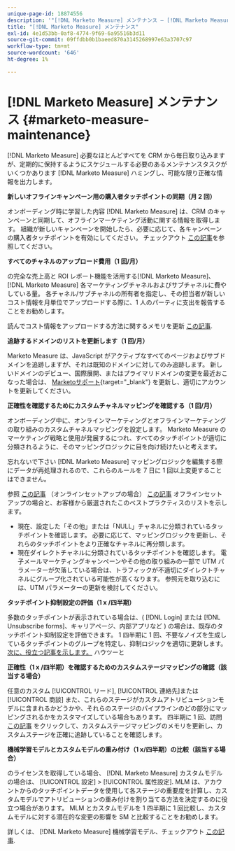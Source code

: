 ```yaml
---
unique-page-id: 18874556
description: '"[!DNL Marketo Measure] メンテナンス — [!DNL Marketo Measure]  — 製品ドキュメント»'
title: "[!DNL Marketo Measure] メンテナンス"
exl-id: 4e1d53bb-0af8-4774-9f69-6a95516b3d11
source-git-commit: 09ffdbb0b1baeed870a3145268997e63a3707c97
workflow-type: tm+mt
source-wordcount: '646'
ht-degree: 1%

---
```


# [!DNL Marketo Measure] メンテナンス {#marketo-measure-maintenance}

[!DNL Marketo Measure] 必要なほとんどすべてを CRM から毎日取り込みますが、定期的に保持するようにスケジュールする必要のあるメンテナンスタスクがいくつかあります [!DNL Marketo Measure] ハミングし、可能な限り正確な情報を出力します。

**新しいオフラインキャンペーン用の購入者タッチポイントの同期（月 2 回）**

オンボーディング時に学習した内容 [!DNL Marketo Measure] は、CRM のキャンペーンと同期して、オフラインマーケティング活動に関する情報を取得します。 組織が新しいキャンペーンを開始したら、必要に応じて、各キャンペーンの購入者タッチポイントを有効にしてください。 チェックアウト [この記事](/help/channel-tracking-and-setup/offline-channels/syncing-offline-campaigns.md)を参照してください。

**すべてのチャネルのアップロード費用（1 回/月）**

の完全な売上高と ROI レポート機能を活用する[!DNL Marketo Measure]、 [!DNL Marketo Measure] 各マーケティングチャネルおよびサブチャネルに費やしている量。 各チャネル/サブチャネルの所有者を指定し、その担当者が新しいコスト情報を月単位でアップロードする際に、1 人のパーティに支出を報告することをお勧めします。

読んでコスト情報をアップロードする方法に関するメモリを更新 [この記事](/help/marketing-spend/spend-management/marketing-channel-costs.md).

**追跡するドメインのリストを更新します（1 回/月）**

Marketo Measure は、JavaScript がアクティブなすべてのページおよびサブドメインを追跡しますが、それは既知のドメインに対してのみ追跡します。 新しいドメインのデビュー、国際展開、またはプライマリドメインの変更を最近おこなった場合は、 [Marketoサポート](https://nation.marketo.com/t5/support/ct-p/Support){target=&quot;_blank&quot;} を更新し、適切にアカウントを更新してください。

**正確性を確認するためにカスタムチャネルマッピングを確認する（1 回/月）**

オンボーディング中に、オンラインマーケティングとオフラインマーケティングの取り組みのカスタムチャネルマッピングを設定します。 Marketo Measure のマーケティング戦略と使用が発展するにつれ、すべてのタッチポイントが適切に分類されるように、そのマッピングロジックに目を向け続けたいと考えます。

忘れないで下さい [!DNL Marketo Measure] マッピングロジックを編集する際にデータが再処理されるので、これらのルールを 7 日に 1 回以上変更することはできません。

参照 [この記事](/help/channel-tracking-and-setup/online-channels/online-custom-channel-setup.md) （オンラインセットアップの場合） [この記事](/help/channel-tracking-and-setup/offline-channels/offline-custom-channel-setup.md) オフラインセットアップの場合と、お客様から厳選されたこのベストプラクティスのリストを示します。

* 現在、設定した「その他」または「NULL」チャネルに分類されているタッチポイントを確認します。 必要に応じて、マッピングロジックを更新し、それらのタッチポイントをより正確なチャネルに再分類します。
* 現在ダイレクトチャネルに分類されているタッチポイントを確認します。 電子メールマーケティングキャンペーンやその他の取り組みの一部で UTM パラメーターが欠落している場合は、トラフィックが不適切にダイレクトチャネルにグループ化されている可能性が高くなります。 参照元を取り込むには、UTM パラメーターの更新を検討してください。

**タッチポイント抑制設定の評価（1 x /四半期）**

多数のタッチポイントが表示されている場合は、( [!DNL Login] または [!DNL Unsubscribe forms]、キャリアページ、内部アプリなど ) の場合は、既存のタッチポイント抑制設定を評価できます。 1 四半期に 1 回、不要なノイズを生成しているタッチポイントのグループを特定し、抑制ロジックを適切に更新します。 [次に、役立つ記事を示します。](/help/advanced-marketo-measure-features/touchpoint-settings/touchpoint-removal-and-touchpoint-suppression.md)  ハウツーと

**正確性（1 x /四半期）を確認するためのカスタムステージマッピングの確認（該当する場合）**

任意のカスタム [!UICONTROL リード], [!UICONTROL 連絡先]または [!UICONTROL 商談] また、これらのステージがカスタムアトリビューションモデルに含まれるかどうかや、それらのステージのパイプラインのどの部分にマッピングされるかをカスタマイズしている場合もあります。 四半期に 1 回、訪問 [この記事](/help/advanced-marketo-measure-features/custom-attribution-models/custom-attribution-model-and-setup.md) をクリックして、カスタムステージマッピングのメモリを更新し、カスタムステージを正確に追跡していることを確認します。

**機械学習モデルとカスタムモデルの重み付け（1 x/四半期）の比較（該当する場合）**

のライセンスを取得している場合、 [!DNL Marketo Measure] カスタムモデルの場合は、 [!UICONTROL 設定] > [!UICONTROL 属性設定]. MLM は、アカウントからのタッチポイントデータを使用して各ステージの重要度を計算し、カスタムモデルでアトリビューションの重み付けを割り当てる方法を決定するのに役立つ場合があります。 MLM とカスタムモデルを 1 四半期に 1 回比較し、カスタムモデルに対する潜在的な変更の影響を SM と比較することをお勧めします。

詳しくは、 [!DNL Marketo Measure] 機械学習モデル、チェックアウト [この記事](/help/advanced-marketo-measure-features/custom-attribution-models/machine-learning-model-faq.md).
